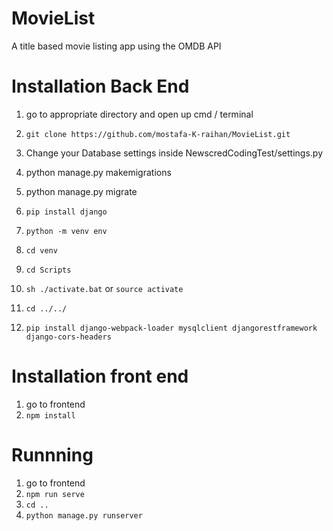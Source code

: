 # MovieList
A title based movie listing app using the OMDB API

# Installation Back End
1. go to appropriate directory and open up cmd / terminal
2. `git clone https://github.com/mostafa-K-raihan/MovieList.git`

7. Change your Database settings inside NewscredCodingTest/settings.py
8. python manage.py makemigrations
9. python manage.py migrate
10. `pip install django`
11. `python -m venv env`
12. `cd venv`
13. `cd Scripts`
14. `sh ./activate.bat` or `source activate` 
15. `cd ../../`
16. `pip install django-webpack-loader mysqlclient djangorestframework django-cors-headers`

# Installation front end 
1. go to frontend
2. `npm install`

# Runnning
1. go to frontend
2. `npm run serve`
3. `cd ..`
4. `python manage.py runserver`




  


